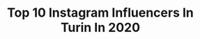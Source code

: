 ---
title: Top 10 Instagram Influencers In Turin In 2020
description: >-
  Find top Instagram influencers in Turin in 2020. Most popular hashtags: #turin #torino #fashion #smile.
platform: Instagram
profiles:
  - username: "andre_wave"
    fullname: >-
      Andrea Pavanello
    location: "Italy"
    followers: 53530
    engagement: 1018
    commentsToLikes: 0.080242
    id: ck0ue4wkekoms0i19b8wuqnm4
    verified: false
    hashtags: "#wednesday, #things, #wonderful, #genuine"
  - username: "stefypeaceandlove"
    fullname: >-
      Stefania🌷
    location: "Italy"
    followers: 96950
    engagement: 616
    commentsToLikes: 0.077282
    id: ck8t4hl996uib0j78buj58lfg
    verified: false
    hashtags: "#ibelieveinyou, #reading, #happysoul, #godlovesyou"
  - username: "daniele.gaiti"
    fullname: >-
      Daniele Gaiti
    location: "Italy"
    followers: 7671
    engagement: 1091
    commentsToLikes: 0.156005
    id: ck8t50bq08fhu0j78ttv20nhq
    verified: false
    hashtags: "#whatiworetoday, #moods, #tauroswallet, #elegantdetails"
  - username: "andrea__longo94"
    fullname: >-
      Menfashion | Andrea Longo
    location: "Italy"
    followers: 7853
    engagement: 926
    commentsToLikes: 0.089906
    id: ck8tdr4c84gwo0j78713mh91n
    verified: false
    hashtags: "#stayathome, #insiemecelafaremo, #iostoacasa"
  - username: "martadimatteo__"
    fullname: >-
      🌸 MARTA DI MATTEO 🌸
    location: "Italy"
    followers: 35213
    engagement: 868
    commentsToLikes: 0.030959
    id: ck8szh5zhofe00j78w2gx6kik
    verified: false
    hashtags: "#crushquarantine, #photooftheday, #hjchelmets, #globepeople"
  - username: "iamshirshalev"
    fullname: >-
      Travel • Fashion • Shir Shalev
    location: "Italy"
    followers: 5446
    engagement: 922
    commentsToLikes: 0.219552
    id: ck0twonyqg6rp0i19ln4ub3ke
    verified: false
    hashtags: "#segafredosystem"
  - username: "giuse_laguardia"
    fullname: >-
      Giuseppe Laguardia
    location: "Italy"
    followers: 456176
    engagement: 316
    commentsToLikes: 0.030937
    id: ck0w73s7mbm150i19o5w1emuh
    verified: false
    hashtags: "#exceedyourself, #istayhome, #iostoacasa, #giuselaguardia"
  - username: "alice.fiorini_"
    fullname: >-
      A L I C E
    location: "Italy"
    followers: 17589
    engagement: 792
    commentsToLikes: 0.052883
    id: ck6tzxekacfn50j717bethzy2
    verified: false
    hashtags: "#kryolanmakeup, #avangarde, #cloud, #animalcrossing"
  - username: "flo.chiara"
    fullname: >-
      Floriana Chiara
    location: "Italy"
    followers: 3801
    engagement: 1489
    commentsToLikes: 0.178918
    id: ck5hpvz0ns28k0i11c2w3oapx
    verified: false
    hashtags: "#milanotoday, #urbanarchitecture, #fashionista, #portraits"
  - username: "giulia_kefalas"
    fullname: >-
      Giulia Kefalas Model
    location: "Italy"
    followers: 5544
    engagement: 1178
    commentsToLikes: 0.074144
    id: ck8t89arejjrx0j78cpga4up7
    verified: false
    hashtags: "#happiness, #stateacasa, #completo, #occhialidavista"
---